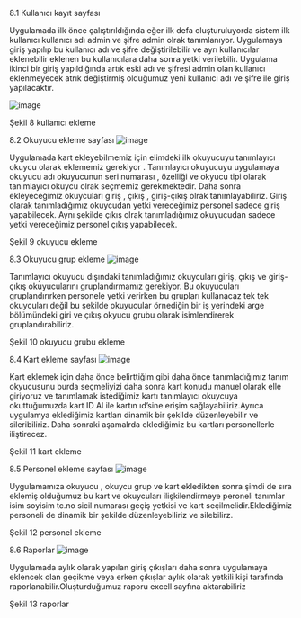 8.1	Kullanıcı kayıt sayfası

 Uygulamada ilk önce çalıştırıldığında eğer ilk defa oluşturuluyorda sistem ilk kullanıcı kullanıcı adı admin ve şifre admin olrak tanımlanıyor. Uygulamaya giriş yapılıp bu kullanıcı adı ve şifre değiştirilebilir ve ayrı kullanıcılar eklenebilir eklenen bu kullanıcılara daha sonra yetki verilebilir. Uygulama ikinci bir giriş yapıldığında artık eski adı ve şifresi admin olan kullanıcı eklenmeyecek atrık değiştirmiş olduğumuz yeni kullanıcı adı ve şifre ile giriş yapılacaktır.

 
![image](https://user-images.githubusercontent.com/18012576/50546982-5ed67a80-0c42-11e9-94c7-21d73fe97f57.png)

Şekil 8 kullanıcı ekleme


8.2	Okuyucu ekleme sayfası
![image](https://user-images.githubusercontent.com/18012576/50546988-701f8700-0c42-11e9-992f-e0b4a4c41463.png)

 Uygulamada kart ekleyebilmemiz için elimdeki ilk okuyucuyu tanımlayıcı okuycu olarak eklememiz gerekiyor . Tanımlayıcı okuyucuyu uygulamaya okuyucu adı okuyucunun seri numarası , özelliği ve okyucu tipi olarak tanımlayıcı okuycu olrak seçmemiz gerekmektedir.
Daha sonra ekleyeceğimiz okuycuları giriş , çıkış , giriş-çıkış olrak tanımlayabiliriz. Giriş olarak tanımladığımız okuycudan yetki vereceğimiz personel sadece giriş yapabilecek. Aynı şekilde çıkış olrak tanımladığımız okuyucudan sadece yetki vereceğimiz personel çıkış yapabilecek.

 
Şekil 9 okuyucu ekleme


8.3	Okuyucu grup ekleme
![image](https://user-images.githubusercontent.com/18012576/50546990-7c0b4900-0c42-11e9-9603-abf492f840ca.png)

Tanımlayıcı okuyucu dışındaki tanımladığımız okuycuları giriş, çıkış ve giriş-çıkış okuyucularını gruplandırmamız gerekiyor. Bu okuyucuları gruplandırırken personele yetki verirken bu grupları kullanacaz tek tek okuycuları değil bu şekilde okuyucular örnediğin bir iş yerindeki arge bölümündeki giri ve çıkış okyucu grubu olarak isimlendirerek gruplandırabiliriz.

 
Şekil 10 okuyucu grubu ekleme



8.4	Kart ekleme sayfası
![image](https://user-images.githubusercontent.com/18012576/50546993-862d4780-0c42-11e9-9d2e-0afb91f084ee.png)

 Kart eklemek için daha önce belirttiğim gibi daha  önce tanımladığımız  tanım okyucusunu burda seçmeliyizi daha sonra kart konudu manuel olarak elle giriyoruz ve tanımlamak istediğimiz kartı tanımlayıcı okuycuya okuttuğumuzda kart ID Al ile kartın ıd’sine erişim sağlayabiliriz.Ayrıca uygulamya eklediğimiz kartları dinamik bir şekilde düzenleyebilir ve sileribiliriz. Daha sonraki aşamalrda eklediğimiz bu kartları personellerle iliştirecez.

 
Şekil 11 kart ekleme
  


8.5	Personel ekleme sayfası
![image](https://user-images.githubusercontent.com/18012576/50546997-90e7dc80-0c42-11e9-84ea-af6663163445.png)

Uygulamamıza okuyucu , okuycu grup ve kart ekledikten sonra şimdi de sıra eklemiş olduğumuz bu kart ve okuycuları ilişkilendirmeye peroneli tanımlar isim soyisim tc.no sicil numarası  geçiş yetkisi ve kart seçilmelidir.Eklediğimiz personeli de dinamik bir şekilde düzenleyebiliriz ve silebilirz.
 
Şekil 12 personel ekleme




8.6	Raporlar
![image](https://user-images.githubusercontent.com/18012576/50546999-9ba27180-0c42-11e9-9d02-b3a4abaf88cc.png)

Uygulamada aylık olarak yapılan giriş çıkışları daha sonra uygulamaya eklencek olan  geçikme veya erken çıkışlar aylık olarak yetkili kişi tarafında raporlanabilir.Oluşturduğumuz raporu excell sayfına aktarabiliriz 

 
Şekil 13 raporlar









